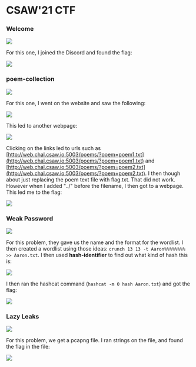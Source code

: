 # CSAW'21 CTF

### Welcome

![](<../../.gitbook/assets/image (237).png>)

For this one, I joined the Discord and found the flag:

![](<../../.gitbook/assets/image (238).png>)

### poem-collection

![](<../../.gitbook/assets/image (239).png>)

For this one, I went on the website and saw the following:

![](<../../.gitbook/assets/image (240).png>)

This led to another webpage:

![](<../../.gitbook/assets/image (241).png>)

Clicking on the links led to urls such as [http://web.chal.csaw.io:5003/poems/?poem=poem1.txt](http://web.chal.csaw.io:5003/poems/?poem=poem1.txt) and [http://web.chal.csaw.io:5003/poems/?poem=poem2.txt](http://web.chal.csaw.io:5003/poems/?poem=poem2.txt). I then though about just replacing the poem text file with flag.txt. That did not work. However when I added "../" before the filename, I then got to a webpage. This led me to the flag:

![](<../../.gitbook/assets/image (242).png>)

### Weak Password

![](<../../.gitbook/assets/image (243).png>)

For this problem, they gave us the name and the format for the wordlist. I then created a wordlist using those ideas: `crunch 13 13 -t Aaron%%%%%%%% >> Aaron.txt`. I then used **hash-identifier** to find out what kind of hash this is:

![](<../../.gitbook/assets/image (244).png>)

I then ran the hashcat command (`hashcat -m 0 hash Aaron.txt`) and got the flag:

![](<../../.gitbook/assets/image (245).png>)

### Lazy Leaks

![](<../../.gitbook/assets/image (246).png>)

For this problem, we get a pcapng file. I ran strings on the file, and found the flag in the file:

![](<../../.gitbook/assets/image (247).png>)
